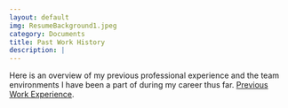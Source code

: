 ```yaml
---
layout: default
img: ResumeBackground1.jpeg
category: Documents
title: Past Work History
description: |
---
```

   Here is an overview of my previous professional experience and the team environments I have been a part of during my career thus far.
[Previous Work Experience](http://linkedin.com/in/zacklacanna).
